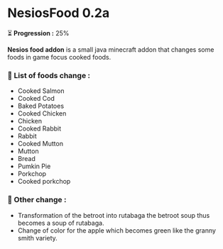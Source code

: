 # **NesiosFood 0.2a**

⏳ **Progression :** 25%

**Nesios food addon** is a small java minecraft addon that changes some foods in game focus cooked foods.

### 📍 List of foods change :

- Cooked Salmon
- Cooked Cod
- Baked Potatoes
- Cooked Chicken
- Chicken
- Cooked Rabbit
- Rabbit
- Cooked Mutton
- Mutton
- Bread
- Pumkin Pie
- Porkchop
- Cooked porkchop

### 📍 Other change :

- Transformation of the betroot into rutabaga the betroot soup thus becomes a soup of rutabaga.
- Change of color for the apple which becomes green like the granny smith variety.
